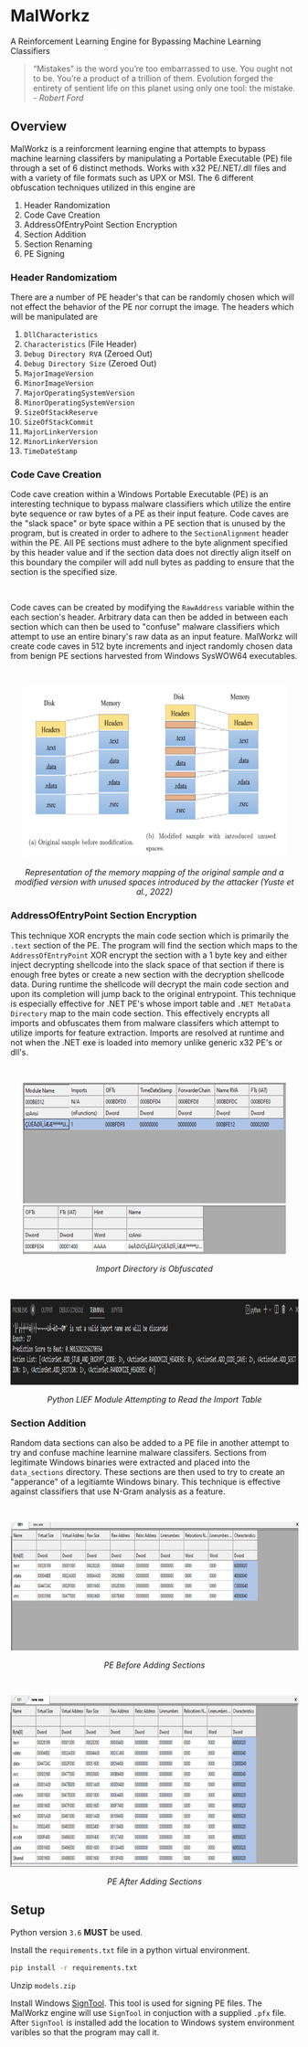 # MalWorkz
A Reinforcement Learning Engine for Bypassing Machine Learning Classifiers

>“Mistakes” is the word you’re too embarrassed to use. You ought not to be. You’re a product of a trillion of them. Evolution forged the entirety of sentient life on this planet using only one tool: the mistake.\
>\- *Robert Ford* 

## Overview
MalWorkz is a reinforcment learning engine that attempts to bypass machine learning classifers by manipulating a Portable Executable (PE) file through a set of 6 distinct methods.  Works with x32 PE/.NET/.dll files and with a variety of file formats such as UPX or MSI.  The 6 different obfuscation techniques utilized in this engine are 
1.  Header Randomization
2.  Code Cave Creation
3.  AddressOfEntryPoint Section Encryption
4.  Section Addition
5.  Section Renaming
6.  PE Signing

### Header Randomizatiom
There are a number of PE header's that can be randomly chosen which will not effect the behavior of the PE nor corrupt the image.  The headers which will be manipulated are 
1. `DllCharacteristics`
2. `Characteristics` (File Header)
3. `Debug Directory RVA` (Zeroed Out)
4. `Debug Directory Size` (Zeroed Out)
5. `MajorImageVersion`
6. `MinorImageVersion`
7. `MajorOperatingSystemVersion`
8. `MinorOperatingSystemVersion`
9. `SizeOfStackReserve`
10. `SizeOfStackCommit`
11. `MajorLinkerVersion`
12. `MinorLinkerVersion`
13. `TimeDateStamp`

### Code Cave Creation
Code cave creation within a Windows Portable Executable (PE) is an interesting technique to bypass malware classifiers which utilize the entire byte sequence or raw bytes of a PE as their input feature.  Code caves are the "slack space" or byte space within a PE section that is unused by the program, but is created in order to adhere to the `SectionAlignment` header within the PE.  All PE sections must adhere to the byte alignment specified by this header value and if the section data does not directly align itself on this boundary the compiler will add null bytes as padding to ensure that the section is the specified size.

<br/>

Code caves can be created by modifying the `RawAddress` variable within the each section's header.  Arbitrary data can then be added in between each section which can then be used to "confuse" malware classifiers which attempt to use an entire binary's raw data as an input feature.  MalWorkz will create code caves in 512 byte increments and inject randomly chosen data from benign PE sections harvested from Windows SysWOW64 executables.  

<br/>
<p align="center">
  <img width="460" height="300" src="images/code_cave.png">
  <p align="center"><i>Representation of the memory mapping of the original sample and a modified version with unused spaces introduced by the attacker (Yuste et al., 2022)</i></p>
</p>

### AddressOfEntryPoint Section Encryption
This technique XOR encrypts the main code section which is primarily the `.text` section of the PE.  The program will find the section which maps to the `AddressOfEntryPoint` XOR encrypt the section with a 1 byte key and either inject decrypting shellcode into the slack space of that section if there is enough free bytes or create a new section with the decryption shellcode data.  During runtime the shellcode will decrypt the main code section and upon its completion will jump back to the original entrypoint.  This technique is especially effective for .NET PE's whose import table and `.NET MetaData Directory` map to the main code section.  This effectively encrypts all imports and obfuscates them from malware classifers which attempt to utilize imports for feature extraction.  Imports are resolved at runtime and not when the .NET exe is loaded into memory unlike generic x32 PE's or dll's. 

<br/>
<p align="center">
  <img width="460" height="300" src="images/import_encryption.PNG">
  <p align="center"><i>Import Directory is Obfuscated</i></p>
</p>

<br/>
<p align="center">
  <img width="960" height="150" src="images/net_encryption.PNG">
  <p align="center"><i>Python LIEF Module Attempting to Read the Import Table</i></p>
</p>

### Section Addition
Random data sections can also be added to a PE file in another attempt to try and confuse machine learnine malware classifers.  Sections from legitimate Windows binaries were extracted and placed into the `data_sections` directory.  These sections are then used to try to create an "apperance" of a legitiamte Windows binary.  This technique is effective against classifiers that use N-Gram analysis as a feature. 

<br/>
<p align="center">
  <img width="560" height="225" src="images/before.PNG">
  <p align="center"><i>PE Before Adding Sections</i></p>
</p>

<br/>
<p align="center">
  <img width="560" height="300" src="images/after.PNG">
  <p align="center"><i>PE After Adding Sections</i></p>
</p>

## Setup
Python version `3.6` <b>MUST</b> be used.  

Install the `requirements.txt` file in a python virtual environment.
```bash
pip install -r requirements.txt
```
Unzip `models.zip`

Install Windows [SignTool](https://docs.microsoft.com/en-us/windows/win32/seccrypto/signtool).  This tool is used for signing PE files.  The MalWorkz engine will use `SignTool` in conjuction with a supplied `.pfx` file.  After `SignTool` is installed add the location to Windows system environment varibles so that the program may call it.  
